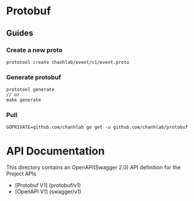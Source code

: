 # Protobuf

## Guides

### Create a new proto

```
prototool create chanhlab/event/v1/event.proto
```

### Generate protobuf

```
prototool generate
// or
make generate
```

### Pull

```
GOPRIVATE=github.com/chanhlab go get -u github.com/chanhlab/protobuf
```

# API Documentation

This directory contains an OpenAPI(Swagger 2.0) API definition for the Project APIs

- [Protobuf V1] (protobuf/v1)
- [OpenAPI V1] (swagger/v1)
